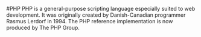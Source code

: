 #PHP
PHP is a general-purpose scripting language especially suited to web development. It was originally created by Danish-Canadian programmer Rasmus Lerdorf in 1994. The PHP reference implementation is now produced by The PHP Group.